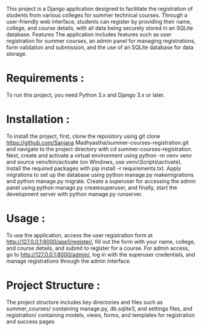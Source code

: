 This project is a Django application designed to facilitate the registration of students from various colleges for summer technical courses. Through a user-friendly web interface, students can register by providing their name, college, and course details, with all data being securely stored in an SQLite database.
Features
The application includes features such as user registration for summer courses, an admin panel for managing registrations, form validation and submission, and the use of an SQLite database for data storage.

# Requirements :
To run this project, you need Python 3.x and Django 3.x or later.

# Installation :
To install the project, first, clone the repository using git clone https://github.com/Sanjana Madhyastha/summer-courses-registration.git and navigate to the project directory with cd summer-courses-registration. Next, create and activate a virtual environment using python -m venv venv and source venv/bin/activate (on Windows, use venv\Scripts\activate). Install the required packages with pip install -r requirements.txt. Apply migrations to set up the database using python manage.py makemigrations and python manage.py migrate. Create a superuser for accessing the admin panel using python manage.py createsuperuser, and finally, start the development server with python manage.py runserver.

# Usage :
To use the application, access the user registration form at http://127.0.0.1:8000/app1/register/, fill out the form with your name, college, and course details, and submit to register for a course. For admin access, go to http://127.0.0.1:8000/admin/, log in with the superuser credentials, and manage registrations through the admin interface.

# Project Structure :
The project structure includes key directories and files such as summer_courses/ containing manage.py, db.sqlite3, and settings files, and registration/ containing models, views, forms, and templates for registration and success pages
